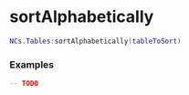 # sortAlphabetically

```lua
NCs.Tables:sortAlphabetically(tableToSort)
``` 

### Examples

```lua
-- TODO
```